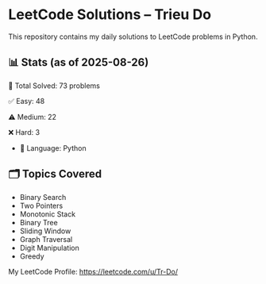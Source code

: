 # LeetCode Solutions – Trieu Do

This repository contains my daily solutions to LeetCode problems in Python.

## 📊 Stats (as of 2025-08-26)
🧠 Total Solved: 73 problems

✅ Easy: 48

⚠️ Medium: 22

❌ Hard: 3

- 💬 Language: Python

## 🗂 Topics Covered
- Binary Search
- Two Pointers
- Monotonic Stack
- Binary Tree   
- Sliding Window
- Graph Traversal
- Digit Manipulation
- Greedy

My LeetCode Profile:
https://leetcode.com/u/Tr-Do/